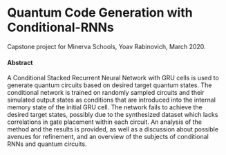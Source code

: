 # Quantum Code Generation with Conditional-RNNs
Capstone project for Minerva Schools, Yoav Rabinovich, March 2020.

#### Abstract
A Conditional Stacked Recurrent Neural Network with GRU cells is
used to generate quantum circuits based on desired target quantum
states. The conditional network is trained on randomly sampled circuits
and their simulated output states as conditions that are introduced into
the internal memory state of the initial GRU cell. The network fails to
achieve the desired target states, possibly due to the synthesized dataset
which lacks correlations in gate placement within each circuit. An
analysis of the method and the results is provided, as well as a discussion
about possible avenues for refinement, and an overview of the subjects
of conditional RNNs and quantum circuits.
